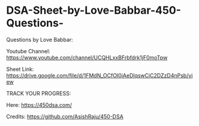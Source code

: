 # DSA-Sheet-by-Love-Babbar-450-Questions-
Questions by Love Babbar:

Youtube Channel: https://www.youtube.com/channel/UCQHLxxBFrbfdrk1jF0moTpw

Sheet Link: https://drive.google.com/file/d/1FMdN_OCfOI0iAeDlqswCiC2DZzD4nPsb/view


TRACK YOUR PROGRESS:

Here: https://450dsa.com/

Credits: https://github.com/AsishRaju/450-DSA
